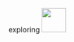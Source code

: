 exploring
<img src="![doggooo](https://github.com/anjellyyy/anjellyyy/assets/172020069/c640daae-a582-4bbc-bf84-3b4901ca5090)" width="48">




